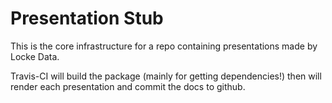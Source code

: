 
<!-- README.md is generated from README.Rmd. Please edit that file -->
Presentation Stub
=================

This is the core infrastructure for a repo containing presentations made by Locke Data.

Travis-CI will build the package (mainly for getting dependencies!) then will render each presentation and commit the docs to github.
